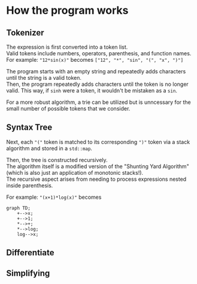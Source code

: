 # How the program works
## Tokenizer
The expression is first converted into a token list.  
Valid tokens include numbers, operators, parenthesis, and function names.  
For example: `"12*sin(x)"` becomes `["12", "*", "sin", "(", "x", ")"]`

The program starts with an empty string and repeatedly adds characters until the string is a valid token.  
Then, the program repeatedly adds characters until the token is no longer valid. This way, if `sinh` were a token, it wouldn't be mistaken as a `sin`.  

For a more robust algorithm, a trie can be utilized but is unncessary for the small number of possible tokens that we consider.

## Syntax Tree
Next, each `"("` token is matched to its corresponding `")"` token via a stack algorithm and stored in a `std::map`.

Then, the tree is constructed recursively.  
The algorithm itself is a modified version of the "Shunting Yard Algorithm" (which is also just an application of monotonic stacks!).  
The recursive aspect arises from needing to process expressions nested inside parenthesis. 

For example: `"(x+1)*log(x)"` becomes

```mermaid
graph TD;
    +-->x;
    +-->1;
    *-->+;
    *-->log;
    log-->x‎;
```

## Differentiate



## Simplifying
